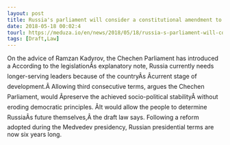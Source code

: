 ```yaml
---
layout: post
title: Russia's parliament will consider a constitutional amendment to let Putin run for re-election in 2024
date: 2018-05-18 00:02:4
tourl: https://meduza.io/en/news/2018/05/18/russia-s-parliament-will-consider-a-constitutional-amendment-to-let-putin-run-for-re-election-in-2024
tags: [Draft,Law]
---
```

On the advice of Ramzan Kadyrov, the Chechen Parliament has introduced a According to the legislationÂs explanatory note, Russia currently needs longer-serving leaders because of the countryÂs Âcurrent stage of development.Â Allowing third consecutive terms, argues the Chechen Parliament, would Âpreserve the achieved socio-political stabilityÂ without eroding democratic principles. ÂIt would allow the people to determine RussiaÂs future themselves,Â the draft law says. Following a reform adopted during the Medvedev presidency, Russian presidential terms are now six years long. 